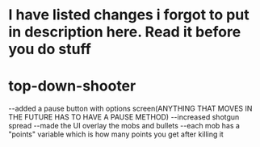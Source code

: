 # I have listed changes i forgot to put in description here. Read it before you do stuff
# top-down-shooter

--added a pause button with options screen(ANYTHING THAT MOVES IN THE FUTURE HAS TO HAVE A PAUSE METHOD)
--increased shotgun spread
--made the UI overlay the mobs and bullets
--each mob has a "points" variable which is how many points you get after killing it